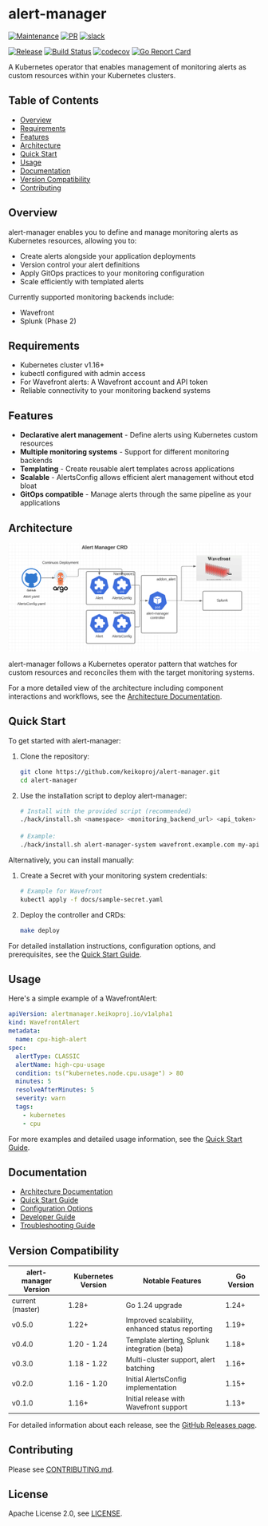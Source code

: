 # alert-manager

[![Maintenance](https://img.shields.io/badge/Maintained%3F-yes-green.svg)][GithubMaintainedUrl]
[![PR](https://img.shields.io/badge/PRs-welcome-brightgreen.svg)][GithubPrsUrl]
[![slack](https://img.shields.io/badge/slack-join%20the%20conversation-ff69b4.svg)][SlackUrl]

[![Release][ReleaseImg]][ReleaseUrl]
[![Build Status][BuildStatusImg]][BuildMasterUrl]
[![codecov][CodecovImg]][CodecovUrl]
[![Go Report Card][GoReportImg]][GoReportUrl]

A Kubernetes operator that enables management of monitoring alerts as custom resources within your Kubernetes clusters.

## Table of Contents
- [Overview](#overview)
- [Requirements](#requirements)
- [Features](#features)
- [Architecture](#architecture)
- [Quick Start](#quick-start)
- [Usage](#usage)
- [Documentation](#documentation)
- [Version Compatibility](#version-compatibility)
- [Contributing](#contributing)

## Overview

alert-manager enables you to define and manage monitoring alerts as Kubernetes resources, allowing you to:

- Create alerts alongside your application deployments
- Version control your alert definitions
- Apply GitOps practices to your monitoring configuration
- Scale efficiently with templated alerts

Currently supported monitoring backends include:
- Wavefront
- Splunk (Phase 2)

## Requirements

- Kubernetes cluster v1.16+
- kubectl configured with admin access
- For Wavefront alerts: A Wavefront account and API token
- Reliable connectivity to your monitoring backend systems

## Features

- **Declarative alert management** - Define alerts using Kubernetes custom resources
- **Multiple monitoring systems** - Support for different monitoring backends
- **Templating** - Create reusable alert templates across applications
- **Scalable** - AlertsConfig allows efficient alert management without etcd bloat
- **GitOps compatible** - Manage alerts through the same pipeline as your applications

## Architecture

![Alert Manager High Architecture](docs/images/alert-manager-arch.png)

alert-manager follows a Kubernetes operator pattern that watches for custom resources and reconciles them with the target monitoring systems.

For a more detailed view of the architecture including component interactions and workflows, see the [Architecture Documentation](docs/architecture.md).

## Quick Start

To get started with alert-manager:

1. Clone the repository:
   ```bash
   git clone https://github.com/keikoproj/alert-manager.git
   cd alert-manager
   ```

2. Use the installation script to deploy alert-manager:
   ```bash
   # Install with the provided script (recommended)
   ./hack/install.sh <namespace> <monitoring_backend_url> <api_token>
   
   # Example:
   ./hack/install.sh alert-manager-system wavefront.example.com my-api-token
   ```

Alternatively, you can install manually:

1. Create a Secret with your monitoring system credentials:
   ```bash
   # Example for Wavefront
   kubectl apply -f docs/sample-secret.yaml
   ```

2. Deploy the controller and CRDs:
   ```bash
   make deploy
   ```

For detailed installation instructions, configuration options, and prerequisites, see the [Quick Start Guide](docs/quickstart.md).

## Usage

Here's a simple example of a WavefrontAlert:

```yaml
apiVersion: alertmanager.keikoproj.io/v1alpha1
kind: WavefrontAlert
metadata:
  name: cpu-high-alert
spec:
  alertType: CLASSIC
  alertName: high-cpu-usage
  condition: ts("kubernetes.node.cpu.usage") > 80
  minutes: 5
  resolveAfterMinutes: 5
  severity: warn
  tags:
    - kubernetes
    - cpu
```

For more examples and detailed usage information, see the [Quick Start Guide](docs/quickstart.md).

## Documentation

- [Architecture Documentation](docs/architecture.md)
- [Quick Start Guide](docs/quickstart.md)
- [Configuration Options](docs/configmap-properties.md)
- [Developer Guide](docs/developer-guide.md)
- [Troubleshooting Guide](docs/troubleshooting.md)

## Version Compatibility

| alert-manager Version | Kubernetes Version | Notable Features | Go Version |
|-----------------------|--------------------|------------------|------------|
| current (master)      | 1.28+              | Go 1.24 upgrade  | 1.24+      |
| v0.5.0                | 1.22+              | Improved scalability, enhanced status reporting | 1.19+ |
| v0.4.0                | 1.20 - 1.24        | Template alerting, Splunk integration (beta) | 1.18+ | 
| v0.3.0                | 1.18 - 1.22        | Multi-cluster support, alert batching | 1.16+ |
| v0.2.0                | 1.16 - 1.20        | Initial AlertsConfig implementation | 1.15+ |
| v0.1.0                | 1.16+              | Initial release with Wavefront support | 1.13+ |

For detailed information about each release, see the [GitHub Releases page](https://github.com/keikoproj/alert-manager/releases).

## Contributing

Please see [CONTRIBUTING.md](CONTRIBUTING.md).

## License

Apache License 2.0, see [LICENSE](LICENSE).

<!-- Markdown link -->
[GithubMaintainedUrl]: https://github.com/keikoproj/alert-manager/graphs/commit-activity
[GithubPrsUrl]: https://github.com/keikoproj/alert-manager/pulls
[SlackUrl]: https://keikoproj.slack.com/messages/alert-manager

[ReleaseImg]: https://img.shields.io/github/release/keikoproj/alert-manager.svg
[ReleaseUrl]: https://github.com/keikoproj/alert-manager/releases/latest

[BuildStatusImg]: https://github.com/keikoproj/alert-manager/actions/workflows/unit_test.yaml/badge.svg
[BuildMasterUrl]: https://github.com/keikoproj/alert-manager/actions/workflows/unit_test.yaml

[CodecovImg]: https://codecov.io/gh/keikoproj/alert-manager/branch/master/graph/badge.svg
[CodecovUrl]: https://codecov.io/gh/keikoproj/alert-manager

[GoReportImg]: https://goreportcard.com/badge/github.com/keikoproj/alert-manager
[GoReportUrl]: https://goreportcard.com/report/github.com/keikoproj/alert-manager
